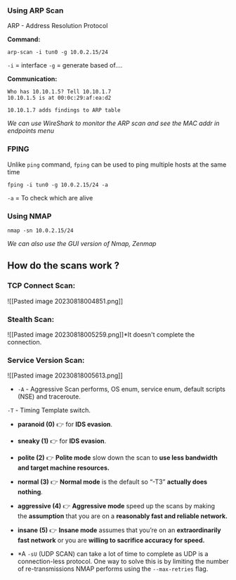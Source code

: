 
### Using ARP Scan

ARP - Address Resolution Protocol

**Command:**
```
arp-scan -i tun0 -g 10.0.2.15/24
```

``-i`` = interface
`-g` = generate based of....

**Communication:**
```
Who has 10.10.1.5? Tell 10.10.1.7
10.10.1.5 is at 00:0c:29:af:ea:d2

10.10.1.7 adds findings to ARP table
```

*We can use WireShark to monitor the ARP scan and see the MAC addr in endpoints menu* 

### FPING 

Unlike `ping` command, `fping` can be used to ping multiple hosts at the same time

```
fping -i tun0 -g 10.0.2.15/24 -a
```

`-a` = To check which are alive

### Using NMAP

```
nmap -sn 10.0.2.15/24
```

*We can also use the GUI version of Nmap, Zenmap*

## How do the scans work ?

### TCP Connect Scan:

![[Pasted image 20230818004851.png]]

### Stealth Scan:

![[Pasted image 20230818005259.png]]*It doesn't complete the connection.

### Service Version Scan:

![[Pasted image 20230818005613.png]]

- `-A` - Aggressive Scan performs, OS enum, service enum, default scripts (NSE) and traceroute.

`-T` - Timing Template switch.
- **paranoid (0)** 👉 for **IDS evasion**.
- **sneaky (1)** 👉 for **IDS evasion**.
- **polite (2)** 👉 **Polite mode** slow down the scan to **use less bandwidth and target machine resources.**
- **normal (3)** 👉 **Normal mode** is the default so “-T3” **actually does nothing**.
- **aggressive (4)** 👉 **Aggressive mode** speed up the scans by making the **assumption** that you are on a **reasonably fast and reliable network.**
- **insane (5)** 👉 **Insane mode** assumes that you’re on an **extraordinarily fast network** or you are **willing to sacrifice accuracy for speed.**

- *A `-sU` (UDP SCAN) can take a lot of time to complete as UDP is a connection-less protocol. One way to solve this is by limiting the number of re-transmissions NMAP performs using the `--max-retries` flag.

